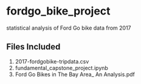# fordgo_bike_project
statistical analysis of Ford Go bike data from 2017

## Files Included
1. 2017-fordgobike-tripdata.csv
2. fundamental_capstone_project.ipynb
3. Ford Go Bikes in The Bay Area_ An Analysis.pdf
